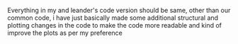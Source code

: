 Everything in my and leander's code version should be same, other than our common code, i have just basically made some additional structural and plotting changes in the code to make the code more readable and kind of improve the plots as per my preference
